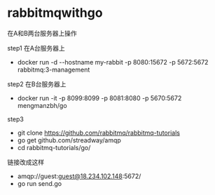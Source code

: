 # rabbitmqwithgo

在A和B两台服务器上操作

step1
在A台服务器上
* docker run -d --hostname my-rabbit -p 8080:15672 -p 5672:5672 rabbitmq:3-management

step2
在B台服务器上
  * docker run -it -p 8099:8099 -p 8081:8080 -p 5670:5672 mengmanzbh/go

step3
  * git clone https://github.com/rabbitmq/rabbitmq-tutorials
  * go get github.com/streadway/amqp
  * cd rabbitmq-tutorials/go/

链接改成这样
 *  amqp://guest:guest@18.234.102.148:5672/
 *  go run send.go


